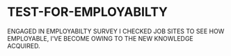 # TEST-FOR-EMPLOYABILTY
ENGAGED IN EMPLOYABILTY SURVEY
I CHECKED JOB SITES TO SEE HOW EMPLOYABLE, I'VE BECOME
OWING TO THE NEW KNOWLEDGE ACQUIRED.
